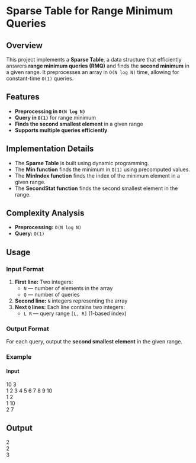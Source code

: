 # Sparse Table for Range Minimum Queries

## Overview
This project implements a **Sparse Table**, a data structure that efficiently answers **range minimum queries (RMQ)** and finds the **second minimum** in a given range. It preprocesses an array in `O(N log N)` time, allowing for constant-time `O(1)` queries.

## Features
- **Preprocessing in `O(N log N)`**
- **Query in `O(1)`** for range minimum
- **Finds the second smallest element** in a given range
- **Supports multiple queries efficiently**

## Implementation Details
- The **Sparse Table** is built using dynamic programming.
- The **Min function** finds the minimum in `O(1)` using precomputed values.
- The **MinIndex function** finds the index of the minimum element in a given range.
- The **SecondStat function** finds the second smallest element in the range.

## Complexity Analysis
- **Preprocessing:** `O(N log N)`
- **Query:** `O(1)`


## Usage

### Input Format
1. **First line:** Two integers:
   - `N` — number of elements in the array
   - `Q` — number of queries
2. **Second line:** `N` integers representing the array
3. **Next `Q` lines:** Each line contains two integers:
   - `L R` — query range `[L, R]` (1-based index)

### Output Format
For each query, output the **second smallest element** in the given range.

### Example

#### **Input**

10 3 \
1 2 3 4 5 6 7 8 9 10 \
1 2 \
1 10 \
2 7

## **Output**
2 \
2 \
3

